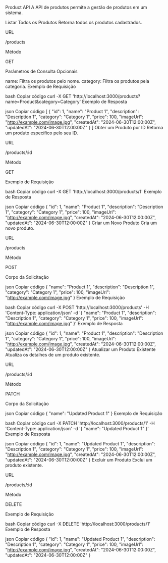 Product API
A API de produtos permite a gestão de produtos em um sistema.

Listar Todos os Produtos
Retorna todos os produtos cadastrados.

URL

/products

Método

GET

Parâmetros de Consulta Opcionais

name: Filtra os produtos pelo nome.
category: Filtra os produtos pela categoria.
Exemplo de Requisição

bash
Copiar código
curl -X GET 'http://localhost:3000/products?name=Product&category=Category'
Exemplo de Resposta

json
Copiar código
[
  {
    "id": 1,
    "name": "Product 1",
    "description": "Description 1",
    "category": "Category 1",
    "price": 100,
    "imageUrl": "http://example.com/image.jpg",
    "createdAt": "2024-06-30T12:00:00Z",
    "updatedAt": "2024-06-30T12:00:00Z"
  }
]
Obter um Produto por ID
Retorna um produto específico pelo seu ID.

URL

/products/:id

Método

GET

Exemplo de Requisição

bash
Copiar código
curl -X GET 'http://localhost:3000/products/1'
Exemplo de Resposta

json
Copiar código
{
  "id": 1,
  "name": "Product 1",
  "description": "Description 1",
  "category": "Category 1",
  "price": 100,
  "imageUrl": "http://example.com/image.jpg",
  "createdAt": "2024-06-30T12:00:00Z",
  "updatedAt": "2024-06-30T12:00:00Z"
}
Criar um Novo Produto
Cria um novo produto.

URL

/products

Método

POST

Corpo da Solicitação

json
Copiar código
{
  "name": "Product 1",
  "description": "Description 1",
  "category": "Category 1",
  "price": 100,
  "imageUrl": "http://example.com/image.jpg"
}
Exemplo de Requisição

bash
Copiar código
curl -X POST 'http://localhost:3000/products' -H 'Content-Type: application/json' -d '{
  "name": "Product 1",
  "description": "Description 1",
  "category": "Category 1",
  "price": 100,
  "imageUrl": "http://example.com/image.jpg"
}'
Exemplo de Resposta

json
Copiar código
{
  "id": 1,
  "name": "Product 1",
  "description": "Description 1",
  "category": "Category 1",
  "price": 100,
  "imageUrl": "http://example.com/image.jpg",
  "createdAt": "2024-06-30T12:00:00Z",
  "updatedAt": "2024-06-30T12:00:00Z"
}
Atualizar um Produto Existente
Atualiza os detalhes de um produto existente.

URL

/products/:id

Método

PATCH

Corpo da Solicitação

json
Copiar código
{
  "name": "Updated Product 1"
}
Exemplo de Requisição

bash
Copiar código
curl -X PATCH 'http://localhost:3000/products/1' -H 'Content-Type: application/json' -d '{
  "name": "Updated Product 1"
}'
Exemplo de Resposta

json
Copiar código
{
  "id": 1,
  "name": "Updated Product 1",
  "description": "Description 1",
  "category": "Category 1",
  "price": 100,
  "imageUrl": "http://example.com/image.jpg",
  "createdAt": "2024-06-30T12:00:00Z",
  "updatedAt": "2024-06-30T12:00:00Z"
}
Excluir um Produto
Exclui um produto existente.

URL

/products/:id

Método

DELETE

Exemplo de Requisição

bash
Copiar código
curl -X DELETE 'http://localhost:3000/products/1'
Exemplo de Resposta

json
Copiar código
{
  "id": 1,
  "name": "Updated Product 1",
  "description": "Description 1",
  "category": "Category 1",
  "price": 100,
  "imageUrl": "http://example.com/image.jpg",
  "createdAt": "2024-06-30T12:00:00Z",
  "updatedAt": "2024-06-30T12:00:00Z"
}
